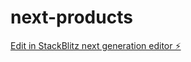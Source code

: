 # next-products

[Edit in StackBlitz next generation editor ⚡️](https://stackblitz.com/~/github.com/Hardev1/next-products)